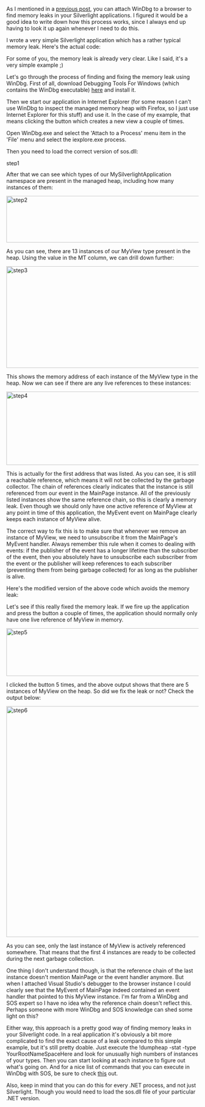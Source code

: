 As I mentioned in a <a href="/blog/2009/08/tracking-dangling-object-references-in-silverlight/">previous post</a>, you can attach WinDbg to a browser to find memory leaks in your Silverlight applications.  I figured it would be a good idea to write down how this process works, since I always end up having to look it up again whenever I need to do this.

I wrote a very simple Silverlight application which has a rather typical memory leak. Here's the actual code:

<script src="https://gist.github.com/3685131.js?file=s1.cs"></script>

For some of you, the memory leak is already very clear.  Like I said, it's a very simple example ;)

Let's go through the process of finding and fixing the memory leak using WinDbg. First of all, download Debugging Tools For Windows (which contains the WinDbg executable) <a href="http://www.microsoft.com/whdc/devtools/debugging/installx86.mspx">here</a> and install it.

Then we start our application in Internet Explorer (for some reason I can't use WinDbg to inspect the managed memory heap with Firefox, so I just use Internet Explorer for this stuff) and use it.  In the case of my example, that means clicking the button which creates a new view a couple of times.

Open WinDbg.exe and select the 'Attach to a Process' menu item in the 'File' menu and select the iexplore.exe process.

Then you need to load the correct version of sos.dll:

<p>
<img src="/postcontent/step1.png" alt="step1" title="step1" width="606" height="15" class="size-full wp-image-1498" />
</p>

After that we can see which types of our MySilverlightApplication namespace are present in the managed heap, including how many instances of them:

<p>
<img src="/postcontent/step2.png" alt="step2" title="step2" width="952" height="122" class="size-full wp-image-1499" />
</p>

As you can see, there are 13 instances of our MyView type present in the heap.  Using the value in the MT column, we can drill down further:

<p>
<img src="/postcontent/step3.png" alt="step3" title="step3" width="512" height="266" class="size-full wp-image-1500" />
</p>

This shows the memory address of each instance of the MyView type in the heap.  Now we can see if there are any live references to these instances:

<p>
<img src="/postcontent/step4.png" alt="step4" title="step4" width="831" height="192" class="size-full wp-image-1501" />
</p>

This is actually for the first address that was listed.  As you can see, it is still a reachable reference, which means it will not be collected by the garbage collector. The chain of references clearly indicates that the instance is still referenced from our event in the MainPage instance.  All of the previously listed instances show the same reference chain, so this is clearly a memory leak.  Even though we should only have one active reference of MyView at any point in time of this application, the MyEvent event on MainPage clearly keeps each instance of MyView alive. 

The correct way to fix this is to make sure that whenever we remove an instance of MyView, we need to unsubscribe it from the MainPage's MyEvent handler.  Always remember this rule when it comes to dealing with events: if the publisher of the event has a longer lifetime than the subscriber of the event, then you absolutely have to unsubscribe each subscriber from the event or the publisher will keep references to each subscriber (preventing them from being garbage collected) for as long as the publisher is alive.

Here's the modified version of the above code which avoids the memory leak:

<script src="https://gist.github.com/3685131.js?file=s2.cs"></script>

Let's see if this really fixed the memory leak.  If we fire up the application and press the button a couple of times, the application should normally only have one live reference of MyView in memory.

<p>
<img src="/postcontent/step5.png" alt="step5" title="step5" width="952" height="125" class="size-full wp-image-1502" />
</p>

I clicked the button 5 times, and the above output shows that there are 5 instances of MyView on the heap.  So did we fix the leak or not?  Check the output below:

<p>
<img src="/postcontent/step6.png" alt="step6" title="step6" width="622" height="604" class="size-full wp-image-1497" />
</p>

As you can see, only the last instance of MyView is actively referenced somewhere.  That means that the first 4 instances are ready to be collected during the next garbage collection.  

One thing I don't understand though, is that the reference chain of the last instance doesn't mention MainPage or the event handler anymore.  But when I attached Visual Studio's debugger to the browser instance I could clearly see that the MyEvent of MainPage indeed contained an event handler that pointed to this MyView instance.  I'm far from a WinDbg and SOS expert so I have no idea why the reference chain doesn't reflect this.  Perhaps someone with more WinDbg and SOS knowledge can shed some light on this?

Either way, this approach is a pretty good way of finding memory leaks in your Silverlight code.  In a real application it's obviously a bit more complicated to find the exact cause of a leak compared to this simple example, but it's still pretty doable.  Just execute the !dumpheap -stat -type YourRootNameSpaceHere and look for unusually high numbers of instances of your types.  Then you can start looking at each instance to figure out what's going on.  And for a nice list of commands that you can execute in WinDbg with SOS, be sure to check <a href="http://msdn.microsoft.com/en-us/library/bb190764.aspx">this</a> out.

Also, keep in mind that you can do this for every .NET process, and not just Silverlight.  Though you would need to load the sos.dll file of your particular .NET version.